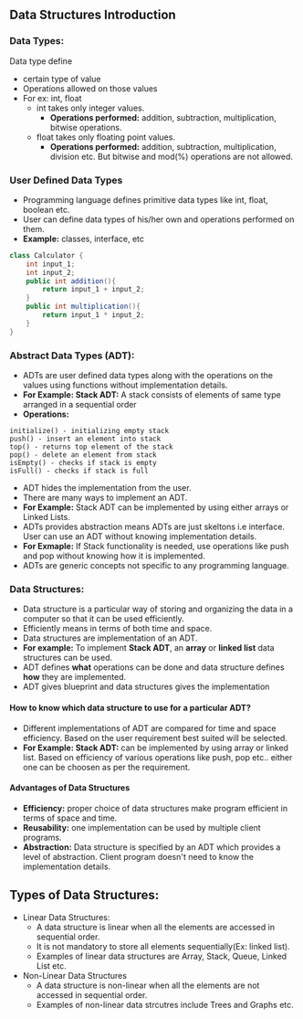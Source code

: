 ## Data Structures Introduction

### Data Types: 

Data type define
- certain type of value
- Operations allowed on those values
- For ex: int, float
  - int takes only integer values. 
    - **Operations performed:** addition, subtraction, multiplication, bitwise operations.
  - float takes only floating point values. 
    - **Operations performed:** addition, subtraction, multiplication, division etc. But bitwise and mod(%) operations are not allowed.
  
### User Defined Data Types
- Programming language defines primitive data types like int, float, boolean etc.
- User can define data types of his/her own and operations performed on them.
- **Example:** classes, interface, etc

```java
class Calculator {
    int input_1;
    int input_2;
    public int addition(){
        return input_1 + input_2;
    }
    public int multiplication(){
        return input_1 * input_2;
    }
}
```

### Abstract Data Types (ADT):
- ADTs are user defined data types along with the operations on the values using functions without implementation details.
- **For Example: Stack ADT:** A stack consists of elements of same type arranged in a sequential order
- **Operations:**
```
initialize() - initializing empty stack
push() - insert an element into stack
top() - returns top element of the stack
pop() - delete an element from stack
isEmpty() - checks if stack is empty
isFull() - checks if stack is full
```
- ADT hides the implementation from the user.
- There are many ways to implement an ADT.
- **For Example:** Stack ADT can be implemented by using either arrays or Linked Lists.
- ADTs provides abstraction means ADTs are just skeltons i.e interface. User can use an ADT without knowing implementation details.
- **For Exmaple:** If Stack functionality is needed, use operations like push and pop without knowing how it is implemented.
- ADTs are generic concepts not specific to any programming language.

### Data Structures:
- Data structure is a particular way of storing and organizing the data in a computer so that it can be used efficiently.
- Efficiently means in terms of both time and space.
- Data structures are implementation of an ADT.
- **For example:** To implement **Stack ADT**, an **array** or **linked list** data structures can be used.
- ADT defines **what** operations can be done and data structure defines **how** they are implemented.
- ADT gives blueprint and data structures gives the implementation

#### How to know  which data structure to use for a particular ADT?
- Different implementations of ADT are compared for time and space efficiency. Based on the user requirement best suited will be selected.
- **For Example: Stack ADT:** can be implemented by using array or linked list. Based on efficiency of various operations like push, pop etc.. either one can be choosen as per the requirement. 

#### Advantages of Data Structures
- **Efficiency:** proper choice of data structures make program efficient in terms of space and time.
- **Reusability:** one implementation can be used by multiple client programs.
- **Abstraction:** Data structure is specified by an ADT which provides a level of abstraction. Client program doesn't need to know the implementation details.

Types of Data Structures:
--
- Linear Data Structures:
  - A data structure is linear when all the elements are accessed in sequential order.
  - It is not mandatory to store all elements sequentially(Ex: linked list).
  - Examples of linear data structures are Array, Stack, Queue, Linked List etc.
- Non-Linear Data Structures
  - A data structure is non-linear when all the elements are not accessed in sequential order.
  - Examples of non-linear data strcutres include Trees and Graphs etc.








 
